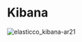 # Kibana



![elasticco_kibana-ar21](https://user-images.githubusercontent.com/62883434/229713151-cba822c0-61ca-465c-bf58-95f38c2425f8.png)

